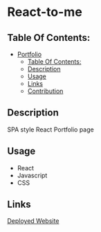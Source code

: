 # React-to-me

## Table Of Contents:
- [Portfolio](#portfolio)
  - [Table Of Contents:](#table-of-contents)
  - [Description](#description)
  - [Usage](#usage)
  - [Links](#links)
  - [Contribution](#contribution)

## Description 
SPA style React Portfolio page 

## Usage
* React
* Javascript
* CSS
 
## Links 
[Deployed Website](https://soulreaper077.github.io/React-to-me/)
